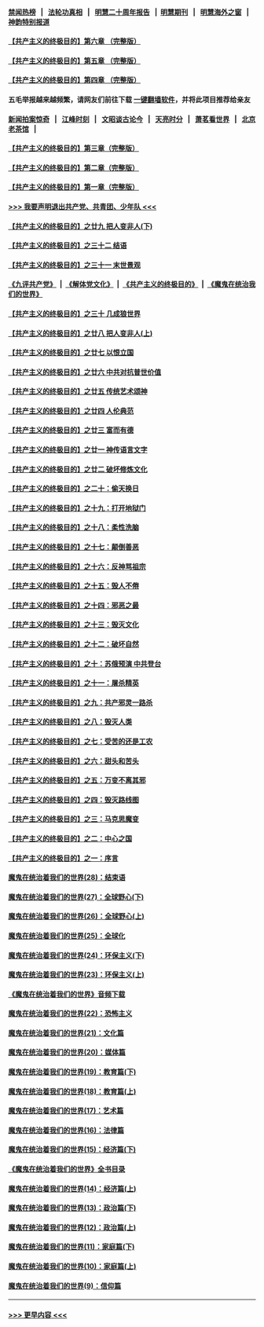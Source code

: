 #### [禁闻热榜](热点新闻.md?=0)  &nbsp;&nbsp;|&nbsp;&nbsp; [法轮功真相](https://github.com/gfw-breaker/truth/blob/master/README.md?=0) &nbsp;&nbsp;|&nbsp;&nbsp; [明慧二十周年报告](https://github.com/gfw-breaker/mh-reports/blob/master/README.md?=0) &nbsp;&nbsp;|&nbsp;&nbsp;[明慧期刊](https://github.com/gfw-breaker/mh-qikan) &nbsp;&nbsp;|&nbsp;&nbsp; [明慧海外之窗](https://github.com/gfw-breaker/mh-news/blob/master/README.md?=0) &nbsp;&nbsp;|&nbsp;&nbsp; [神韵特别报道](https://github.com/gfw-breaker/mh-news/blob/master/shenyun.md?=0)
#### [【共产主义的终极目的】第六章 （完整版）](../pages/nsc422/n11428913.md?t=03131131) 
#### [【共产主义的终极目的】第五章 （完整版）](../pages/nsc422/n11428912.md?t=03131131) 
#### [【共产主义的终极目的】第四章 （完整版）](../pages/nsc422/n11428907.md?t=03131131) 
#### 五毛举报越来越频繁，请网友们前往下载 [一键翻墙软件](https://github.com/gfw-breaker/ssr-accounts)，并将此项目推荐给亲友
#### [新闻拍案惊奇](https://github.com/gfw-breaker/banned-news/blob/master/pages/link4.md) &nbsp;&nbsp;|&nbsp;&nbsp; [江峰时刻](https://github.com/gfw-breaker/banned-news/blob/master/pages/link4.md) &nbsp;&nbsp;|&nbsp;&nbsp; [文昭谈古论今](https://github.com/gfw-breaker/banned-news/blob/master/pages/link4.md) &nbsp;&nbsp;|&nbsp;&nbsp; [天亮时分](https://github.com/gfw-breaker/banned-news/blob/master/pages/link4.md) &nbsp;&nbsp;|&nbsp;&nbsp; [萧茗看世界](https://github.com/gfw-breaker/banned-news/blob/master/pages/link4.md) &nbsp;&nbsp;|&nbsp;&nbsp; [北京老茶馆](https://github.com/gfw-breaker/banned-news/blob/master/pages/link4.md) &nbsp;&nbsp;|&nbsp;&nbsp; 
#### [【共产主义的终极目的】第三章（完整版）](../pages/nsc422/n11428848.md?t=03131131) 
#### [【共产主义的终极目的】第二章（完整版）](../pages/nsc422/n11428831.md?t=03131131) 
#### [【共产主义的终极目的】第一章（完整版）](../pages/nsc422/n11417651.md?t=03131131) 
#### [>>> 我要声明退出共产党、共青团、少年队 <<<](https://github.com/begood0513/goodnews/blob/master/quit/letter.md) 
#### [【共产主义的终极目的】之廿九 把人变非人(下)](../pages/nsc422/n11344140.md?t=03131131) 
#### [【共产主义的终极目的】之三十二 结语](../pages/nsc422/n11360535.md?t=03131131) 
#### [【共产主义的终极目的】之三十一 末世景观](../pages/nsc422/n11351129.md?t=03131131) 
#### [《九评共产党》](https://github.com/begood0513/9ping.md/blob/master/README.md) &nbsp;|&nbsp; [《解体党文化》](../../../../jtdwh.md/blob/master/README.md)  &nbsp;|&nbsp; [《共产主义的终极目的》](../../../../gczydzjmd.md/blob/master/README.md) &nbsp;|&nbsp; [《魔鬼在统治我们的世界》](../../../../mgztzwmdsj.md/blob/master/README.md) 
#### [【共产主义的终极目的】之三十 几成狼世界](../pages/nsc422/n11348280.md?t=03131131) 
#### [【共产主义的终极目的】之廿八 把人变非人(上)](../pages/nsc422/n11340492.md?t=03131131) 
#### [【共产主义的终极目的】之廿七 以恨立国](../pages/nsc422/n11336944.md?t=03131131) 
#### [【共产主义的终极目的】之廿六 中共对抗普世价值](../pages/nsc422/n11324785.md?t=03131131) 
#### [【共产主义的终极目的】之廿五 传统艺术颂神](../pages/nsc422/n11296396.md?t=03131131) 
#### [【共产主义的终极目的】之廿四 人伦典范](../pages/nsc422/n11296397.md?t=03131131) 
#### [【共产主义的终极目的】之廿三 富而有德](../pages/nsc422/n11283598.md?t=03131131) 
#### [【共产主义的终极目的】之廿一 神传语言文字](../pages/nsc422/n11263265.md?t=03131131) 
#### [【共产主义的终极目的】之廿二 破坏修炼文化](../pages/nsc422/n11245728.md?t=03131131) 
#### [【共产主义的终极目的】之二十：偷天换日](../pages/nsc422/n11238846.md?t=03131131) 
#### [【共产主义的终极目的】之十九：打开地狱门](../pages/nsc422/n11206376.md?t=03131131) 
#### [【共产主义的终极目的】之十八：柔性洗脑](../pages/nsc422/n11199994.md?t=03131131) 
#### [【共产主义的终极目的】之十七：颠倒善恶](../pages/nsc422/n11179782.md?t=03131131) 
#### [【共产主义的终极目的】之十六：反神骂祖宗](../pages/nsc422/n11166798.md?t=03131131) 
#### [【共产主义的终极目的】之十五：毁人不倦](../pages/nsc422/n11166792.md?t=03131131) 
#### [【共产主义的终极目的】之十四：邪恶之最](../pages/nsc422/n11150249.md?t=03131131) 
#### [【共产主义的终极目的】之十三：毁灭文化](../pages/nsc422/n11135227.md?t=03131131) 
#### [【共产主义的终极目的】之十二：破坏自然](../pages/nsc422/n11135214.md?t=03131131) 
#### [【共产主义的终极目的】之十：苏俄预演 中共登台](../pages/nsc422/n11118424.md?t=03131131) 
#### [【共产主义的终极目的】之十一：屠杀精英](../pages/nsc422/n11118442.md?t=03131131) 
#### [【共产主义的终极目的】之九：共产邪灵一路杀](../pages/nsc422/n11114139.md?t=03131131) 
#### [【共产主义的终极目的】之八：毁灭人类](../pages/nsc422/n11108503.md?t=03131131) 
#### [【共产主义的终极目的】之七：受苦的还是工农](../pages/nsc422/n11101809.md?t=03131131) 
#### [【共产主义的终极目的】之六：甜头和苦头](../pages/nsc422/n11096971.md?t=03131131) 
#### [【共产主义的终极目的】之五：万变不离其邪](../pages/nsc422/n11091285.md?t=03131131) 
#### [【共产主义的终极目的】之四：毁灭路线图](../pages/nsc422/n11086284.md?t=03131131) 
#### [【共产主义的终极目的】之三：马克思魔变](../pages/nsc422/n11061941.md?t=03131131) 
#### [【共产主义的终极目的】之二：中心之国](../pages/nsc422/n11047728.md?t=03131131) 
#### [【共产主义的终极目的】之一：序言](../pages/nsc422/n11086077.md?t=03131131) 
#### [魔鬼在统治着我们的世界(28)：结束语](../pages/nsc422/n10936246.md?t=03131131) 
#### [魔鬼在统治着我们的世界(27)：全球野心(下)](../pages/nsc422/n10928319.md?t=03131131) 
#### [魔鬼在统治着我们的世界(26)：全球野心(上)](../pages/nsc422/n10900318.md?t=03131131) 
#### [魔鬼在统治着我们的世界(25)：全球化](../pages/nsc422/n10788205.md?t=03131131) 
#### [魔鬼在统治着我们的世界(24)：环保主义(下)](../pages/nsc422/n10695307.md?t=03131131) 
#### [魔鬼在统治着我们的世界(23)：环保主义(上)](../pages/nsc422/n10688613.md?t=03131131) 
#### [《魔鬼在统治着我们的世界》音频下载](../pages/nsc422/n10635553.md?t=03131131) 
#### [魔鬼在统治着我们的世界(22)：恐怖主义](../pages/nsc422/n10614727.md?t=03131131) 
#### [魔鬼在统治着我们的世界(21)：文化篇](../pages/nsc422/n10597706.md?t=03131131) 
#### [魔鬼在统治着我们的世界(20)：媒体篇](../pages/nsc422/n10586579.md?t=03131131) 
#### [魔鬼在统治着我们的世界(19)：教育篇(下)](../pages/nsc422/n10564808.md?t=03131131) 
#### [魔鬼在统治着我们的世界(18)：教育篇(上)](../pages/nsc422/n10526970.md?t=03131131) 
#### [魔鬼在统治着我们的世界(17)：艺术篇](../pages/nsc422/n10499093.md?t=03131131) 
#### [魔鬼在统治着我们的世界(16)：法律篇](../pages/nsc422/n10485969.md?t=03131131) 
#### [魔鬼在统治着我们的世界(15)：经济篇(下)](../pages/nsc422/n10469975.md?t=03131131) 
#### [《魔鬼在统治着我们的世界》全书目录](../pages/nsc422/n10464261.md?t=03131131) 
#### [魔鬼在统治着我们的世界(14)：经济篇(上)](../pages/nsc422/n10457370.md?t=03131131) 
#### [魔鬼在统治着我们的世界(13)：政治篇(下)](../pages/nsc422/n10448270.md?t=03131131) 
#### [魔鬼在统治着我们的世界(12)：政治篇(上)](../pages/nsc422/n10444576.md?t=03131131) 
#### [魔鬼在统治着我们的世界(11)：家庭篇(下)](../pages/nsc422/n10440961.md?t=03131131) 
#### [魔鬼在统治着我们的世界(10)：家庭篇(上)](../pages/nsc422/n10435448.md?t=03131131) 
#### [魔鬼在统治着我们的世界(9)：信仰篇](../pages/nsc422/n10432159.md?t=03131131) 

----
#### [ >>> 更早内容 <<< ](../indexes/nsc422-earlier.md)
